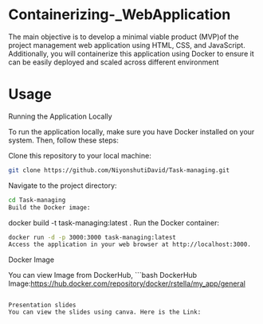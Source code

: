 # Containerizing-_WebApplication
The main objective is to develop a minimal viable product (MVP)of the project management web application using HTML, CSS, and JavaScript. Additionally, you will containerize this application using Docker to ensure it can be easily deployed and scaled across different environment 

# Usage
Running the Application Locally

To run the application locally, make sure you have Docker installed on your system. Then, follow these steps:

Clone this repository to your local machine:

```bash
git clone https://github.com/NiyonshutiDavid/Task-managing.git
```
Navigate to the project directory:

```bash
cd Task-managing
Build the Docker image:
```
docker build -t task-managing:latest .
Run the Docker container:

```bash
docker run -d -p 3000:3000 task-managing:latest
Access the application in your web browser at http://localhost:3000.
```
Docker Image

You can view Image from DockerHub, ```bash DockerHub Image:https://hub.docker.com/repository/docker/rstella/my_app/general
```

Presentation slides
You can view the slides using canva. Here is the Link:
